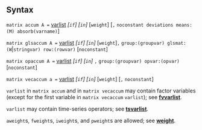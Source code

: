 ## Syntax

`matrix accum A =`
[varlist](http://www.stata.com/help.cgi?varlist)
_\[`if`\] \[`in`\]_ \[`weight`\] \[`,`
`noconstant deviations means:(M) absorb(varname)`\]

`matrix glsaccum A =`
[varlist](http://www.stata.com/help.cgi?varlist)
_\[`if`\] \[`in`\]_ \[`weight`\]`,`
`group:(groupvar) glsmat:(W`\|`stringvar) row:(rowvar)`
\[`noconstant`\]

`matrix opaccum A =`
[varlist](http://www.stata.com/help.cgi?varlist)
_\[`if`\] \[`in`\]_ `,`
`group:(groupvar) opvar:(opvar)` \[`noconstant`\]

`matrix vecaccum a =`
[varlist](http://www.stata.com/help.cgi?varlist)
_\[`if`\] \[`in`\]_ \[`weight`\] \[`,`
`noconstant`\]

`varlist` in `matrix accum` and in `matrix vecaccum` may contain factor
variables (except for the first variable in `matrix vecaccum`
`varlist`); see
[<strong>fvvarlist</strong>](http://www.stata.com/help.cgi?fvvarlist).

`varlist` may contain time-series operators; see
[<strong>tsvarlist</strong>](http://www.stata.com/help.cgi?tsvarlist).

`aweight`s, `fweight`s, `iweight`s, and `pweight`s are allowed; see
[<strong>weight</strong>](http://www.stata.com/help.cgi?weight).
